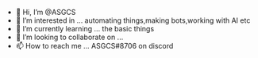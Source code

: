 - 👋 Hi, I’m @ASGCS
- 👀 I’m interested in ... automating things,making bots,working with AI etc
- 🌱 I’m currently learning ... the basic things
- 💞️ I’m looking to collaborate on ...
- 📫 How to reach me ... ASGCS#8706 on discord

<!---
ASGCS/ASGCS is a ✨ special ✨ repository because its `README.md` (this file) appears on your GitHub profile.
You can click the Preview link to take a look at your changes.
--->

